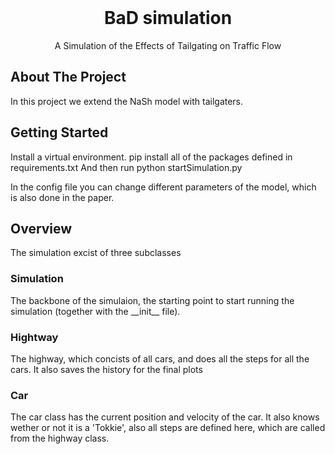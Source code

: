 <br />
<p align="center">
  <h1 align="center">BaD simulation</h1>

  <p align="center">
    A Simulation of the Effects of Tailgating on Traffic Flow
  </p>
</p>

## About The Project
In this project we extend the NaSh model with tailgaters.

## Getting Started
Install a virtual environment. 
pip install all of the packages defined in requirements.txt
And then run python startSimulation.py

In the config file you can change different parameters of the model, which is also done in the paper.

## Overview
The simulation excist of three subclasses
### Simulation
The backbone of the simulaion, the starting point to start running the simulation (together with the \_\_init__ file).

### Hightway
The highway, which concists of all cars, and does all the steps for all the cars.
It also saves the history for the final plots

### Car
The car class has the current position and velocity of the car.
It also knows wether or not it is a 'Tokkie', also all steps are defined here, which are called from the highway class.